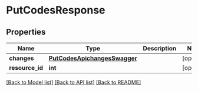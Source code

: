 # PutCodesResponse

## Properties
Name | Type | Description | Notes
------------ | ------------- | ------------- | -------------
**changes** | [**PutCodesApichangesSwagger**](PutCodesApichangesSwagger.md) |  | [optional] 
**resource_id** | **int** |  | [optional] 

[[Back to Model list]](../README.md#documentation-for-models) [[Back to API list]](../README.md#documentation-for-api-endpoints) [[Back to README]](../README.md)

